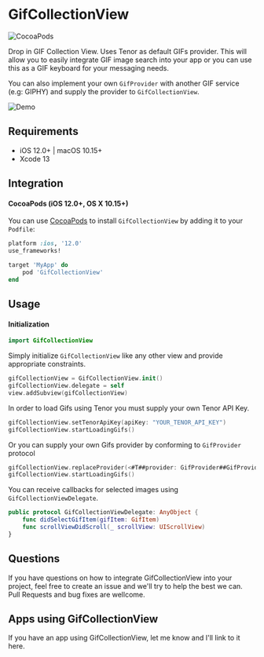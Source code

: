 # GifCollectionView
![CocoaPods](https://img.shields.io/cocoapods/v/GifCollectionView.svg)

Drop in GIF Collection View. Uses Tenor as default GIFs provider. This will allow you to easily integrate GIF image search into your app or you can use this as a GIF keyboard for your messaging needs. 

You can also implement your own `GifProvider` with another GIF service (e.g: GIPHY) and supply the provider to `GifCollectionView`.

![Demo](https://github.com/tamimNumrah/GifCollectionView/blob/main/demo.gif)


## Requirements

- iOS 12.0+ | macOS 10.15+
- Xcode 13

## Integration

#### CocoaPods (iOS 12.0+, OS X 10.15+)

You can use [CocoaPods](http://cocoapods.org/) to install `GifCollectionView` by adding it to your `Podfile`:

```ruby
platform :ios, '12.0'
use_frameworks!

target 'MyApp' do
    pod 'GifCollectionView'
end
```

## Usage

#### Initialization

```swift
import GifCollectionView
```

Simply initialize `GifCollectionView` like any other view and provide appropriate constraints. 

```swift
gifCollectionView = GifCollectionView.init()
gifCollectionView.delegate = self
view.addSubview(gifCollectionView)
```
In order to load Gifs using Tenor you must supply your own Tenor API Key. 

```swift
gifCollectionView.setTenorApiKey(apiKey: "YOUR_TENOR_API_KEY")
gifCollectionView.startLoadingGifs()
```

Or you can supply your own Gifs provider by conforming to `GifProvider` protocol

```swift
gifCollectionView.replaceProvider(<#T##provider: GifProvider##GifProvider#>)
gifCollectionView.startLoadingGifs()
```

You can receive callbacks for selected images using `GifCollectionViewDelegate`. 

```swift
public protocol GifCollectionViewDelegate: AnyObject {
    func didSelectGifItem(gifItem: GifItem)
    func scrollViewDidScroll(_ scrollView: UIScrollView)
}
```

## Questions
If you have questions on how to integrate GifCollectionView into your project, feel free to create an issue and we'll try to help the best we can. Pull Requests and bug fixes are wellcome. 

## Apps using GifCollectionView
If you have an app using GifCollectionView, let me know and I'll link to it here.
